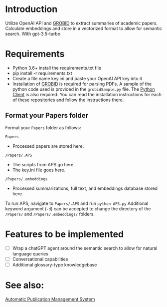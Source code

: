 # Introduction
Utilize OpenAI API and [GROBID](https://github.com/kermitt2/grobid) to extract summaries of academic papers. Calculate embeddings and store in a vectorized format to allow for semantic search. With gpt-3.5-turbo

# Requirements
- Python 3.6+
install the requirements.txt file
- pip install -r requirements.txt
- Create a file name key.ini and paste your OpenAI API key into it
- Installation of [GROBID](https://github.com/kermitt2/grobid) is required for parsing PDFs. A sample of the python code used is provided in the `grobidSample.py` file. The [Python Client](https://github.com/kermitt2/grobid_client_python) is also required. You can read the installation instructions for each of these repositories and follow the instructions there.

## Format your Papers folder
Format your `Papers` folder as follows:

`Papers`
- Processed papers are stored here.
    
`/Papers/.APS`
- The scripts from APS go here.
- The key.ini file goes here.
    
`/Papers/.embeddings`
- Processed summarizations, full text, and embeddings database stored here.


To run APS, navigate to `Papers/.APS` and run `python APS.py`
Additional keyword argument (`-d`) can be accepted to change the directory of the `/Papers/` and `/Papers/.embeddings/` folders.

# Features to be implemented
- [ ] Wrap a chatGPT agent around the semantic search to allow for natural language queries
- [ ] Conversational capabilities
- [ ] Additional glossary-type knowledgebase

# See also:
[Automatic Publication Management System](https://github.com/nrb171/Automatic-Publication-Management-System)
